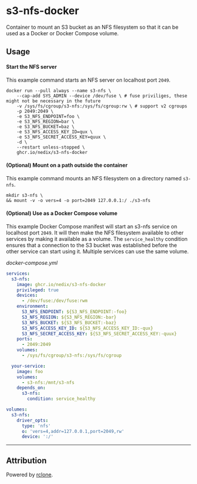 # s3-nfs-docker

Container to mount an S3 bucket as an NFS filesystem so that it can be used as a Docker or Docker Compose volume.

## Usage

#### Start the NFS server

This example command starts an NFS server on localhost port `2049`.

```shell
docker run --pull always --name s3-nfs \
    --cap-add SYS_ADMIN --device /dev/fuse \ # fuse priviliges, these might not be necessary in the future
    -v /sys/fs/cgroup/s3-nfs:/sys/fs/cgroup:rw \ # support v2 cgroups
    -p 2049:2049 \
    -e S3_NFS_ENDPOINT=foo \
    -e S3_NFS_REGION=bar \
    -e S3_NFS_BUCKET=baz \
    -e S3_NFS_ACCESS_KEY_ID=qux \
    -e S3_NFS_SECRET_ACCESS_KEY=quux \
    -d \
    --restart unless-stopped \
    ghcr.io/nedix/s3-nfs-docker
```

#### (Optional) Mount on a path outside the container

This example command mounts an NFS filesystem on a directory named `s3-nfs`.

```shell
mkdir s3-nfs \
&& mount -v -o vers=4 -o port=2049 127.0.0.1:/ ./s3-nfs
```

#### (Optional) Use as a Docker Compose volume

This example Docker Compose manifest will start an s3-nfs service on localhost port `2049`.
It will then make the NFS filesystem available to other services by making it available as a volume.
The `service_healthy` condition ensures that a connection to the S3 bucket was established before the other service can start using it.
Multiple services can use the same volume.

*docker-compose.yml*

```yaml
services:
  s3-nfs:
    image: ghcr.io/nedix/s3-nfs-docker
    privileged: true
    devices:
      - /dev/fuse:/dev/fuse:rwm
    environment:
      S3_NFS_ENDPOINT: ${S3_NFS_ENDPOINT:-foo}
      S3_NFS_REGION: ${S3_NFS_REGION:-bar}
      S3_NFS_BUCKET: ${S3_NFS_BUCKET:-baz}
      S3_NFS_ACCESS_KEY_ID: ${S3_NFS_ACCESS_KEY_ID:-qux}
      S3_NFS_SECRET_ACCESS_KEY: ${S3_NFS_SECRET_ACCESS_KEY:-quux}
    ports:
      - 2049:2049
    volumes:
      - /sys/fs/cgroup/s3-nfs:/sys/fs/cgroup

  your-service:
    image: foo
    volumes:
      - s3-nfs:/mnt/s3-nfs
    depends_on:
      s3-nfs:
        condition: service_healthy

volumes:
  s3-nfs:
    driver_opts:
      type: 'nfs'
      o: 'vers=4,addr=127.0.0.1,port=2049,rw'
      device: ':/'
```

<hr>

## Attribution

Powered by [rclone].

[rclone]: https://github.com/rclone/rclone
